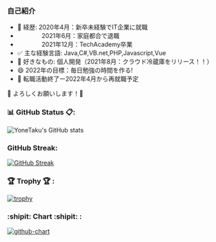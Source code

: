 ### 自己紹介

- 💬 経歴: 2020年4月：新卒未経験でIT企業に就職
- 　　　　2021年6月：家庭都合で退職
- 　　　　2021年12月：TechAcademy卒業 　　　　
- ✅ 主な経験言語: Java,C#,VB.net,PHP,Javascript,Vue
- 🥰 好きなもの: 個人開発（2021年8月：クラウド冷蔵庫をリリース！！）
- 😄 2022年の目標：毎日勉強の時間を作る!
- 😤 転職活動終了ー2022年4月から再就職予定


🙇 よろしくお願いします！🙇

### 📊 GitHub Status 📋:
![YoneTaku's GitHub stats](https://github-readme-stats.vercel.app/api?custom_title=YoneTaku's%20GitHub%20Status&username=yonetaku0519&count_private=true&show_icons=true&theme=radical)



### GitHub Streak:
[![GitHub Streak](http://github-readme-streak-stats.herokuapp.com?user=yonetaku0519&theme=onedark_duo)](https://git.io/streak-stats)


### 🏆 Trophy 🏆 :

[![trophy](https://github-profile-trophy.vercel.app/?username=yoshinori-koide&no-frame=true&theme=onedark&row=2&column=4)](https://github.com/ryo-ma/github-profile-trophy)

### :shipit: Chart :shipit: :

[![github-chart](https://github-chart.vercel.app/api?user=yonetaku0519)](https://github.com/rokumura7/github-chart)




